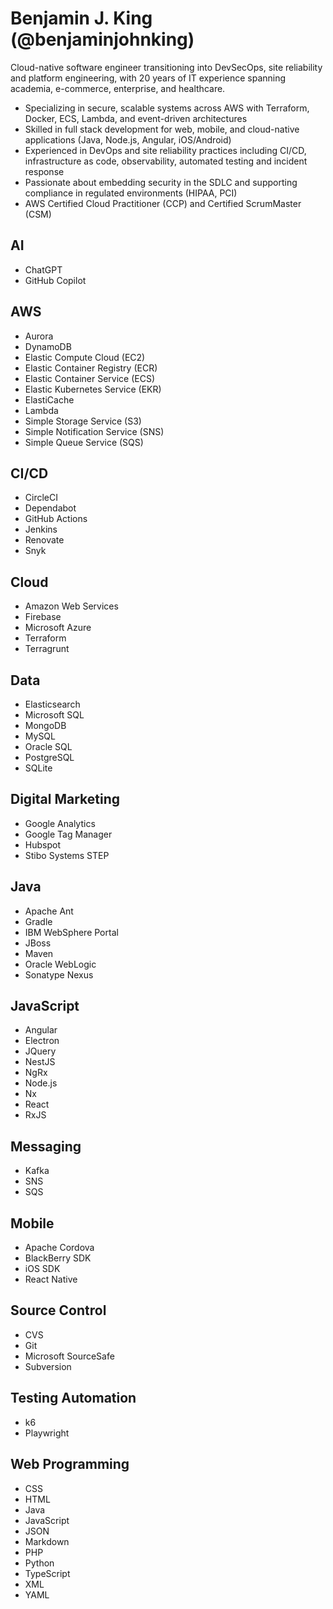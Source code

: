# Benjamin J. King (@benjaminjohnking)
Cloud-native software engineer transitioning into DevSecOps, site reliability and platform engineering, with 20 years of IT experience spanning academia, e-commerce, enterprise, and healthcare.

- Specializing in secure, scalable systems across AWS with Terraform, Docker, ECS, Lambda, and event-driven architectures
- Skilled in full stack development for web, mobile, and cloud-native applications (Java, Node.js, Angular, iOS/Android)
- Experienced in DevOps and site reliability practices including CI/CD, infrastructure as code, observability, automated testing and incident response
- Passionate about embedding security in the SDLC and supporting compliance in regulated environments (HIPAA, PCI)
- AWS Certified Cloud Practitioner (CCP) and Certified ScrumMaster (CSM)

## AI
- ChatGPT
- GitHub Copilot

## AWS
- Aurora
- DynamoDB
- Elastic Compute Cloud (EC2)
- Elastic Container Registry (ECR)
- Elastic Container Service (ECS)
- Elastic Kubernetes Service (EKR)
- ElastiCache
- Lambda
- Simple Storage Service (S3)
- Simple Notification Service (SNS)
- Simple Queue Service (SQS)

## CI/CD
- CircleCI
- Dependabot
- GitHub Actions
- Jenkins
- Renovate
- Snyk

## Cloud
- Amazon Web Services
- Firebase
- Microsoft Azure
- Terraform
- Terragrunt

## Data
- Elasticsearch
- Microsoft SQL
- MongoDB
- MySQL
- Oracle SQL
- PostgreSQL
- SQLite

## Digital Marketing
- Google Analytics
- Google Tag Manager
- Hubspot
- Stibo Systems STEP

## Java
- Apache Ant
- Gradle
- IBM WebSphere Portal
- JBoss
- Maven
- Oracle WebLogic
- Sonatype Nexus

## JavaScript
- Angular
- Electron
- JQuery
- NestJS
- NgRx
- Node.js
- Nx
- React
- RxJS

## Messaging
- Kafka
- SNS
- SQS

## Mobile
- Apache Cordova
- BlackBerry SDK
- iOS SDK
- React Native

## Source Control
- CVS
- Git
- Microsoft SourceSafe
- Subversion

## Testing Automation
- k6
- Playwright

## Web Programming
- CSS
- HTML
- Java
- JavaScript
- JSON
- Markdown
- PHP
- Python
- TypeScript
- XML
- YAML
